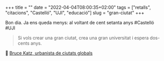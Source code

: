 +++
title = ""
date = "2022-04-04T08:00:35+02:00"
tags = ["retalls", "citacions", "Castelló", "UJI", "educació"]
slug = "gran-ciutat"
+++

Bon dia. Ja ens queda menys: al voltant de cent setanta anys #Castelló #UJI

> Si vols crear una gran ciutat, crea una gran universitat i espera dos-cents anys.


📎 [Bruce Katz, urbanista de ciutats globals](https://www.lavanguardia.com/encatala/20220404/8174400/barcelona-li-agradaria-boston-pero-ara-com-ara-es-mes-miami.html)
